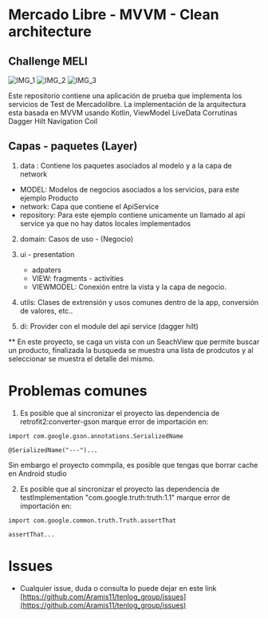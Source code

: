 # Mercado Libre - MVVM - Clean architecture
## Challenge MELI



![IMG_1](https://user-images.githubusercontent.com/39841298/124518598-73b09d80-ddac-11eb-87b7-78b685c0916e.jpeg)
![IMG_2](https://user-images.githubusercontent.com/39841298/124518670-a5c1ff80-ddac-11eb-8daa-9c66f9494f4e.jpeg)
![IMG_3](https://user-images.githubusercontent.com/39841298/124518681-ace90d80-ddac-11eb-8705-56d9e73613ea.jpeg)


Este repositorio contiene una aplicación de prueba que implementa los servicios de Test de Mercadolibre. La implementación de la arquitectura esta basada en MVVM usando Kotlin,  ViewModel
LiveData
Corrutinas
Dagger Hilt
Navigation
Coil


## Capas - paquetes (Layer)

1. data : Contiene los paquetes asociados al modelo y a la capa de network
  - MODEL: Modelos de negocios asociados a los servicios, para este ejemplo Producto
  - network: Capa que contiene el ApiService
  - repository: Para este ejemplo contiene unicamente un llamado al api service ya que no hay datos locales implementados


2. domain: Casos de uso - (Negocio)

3. ui - presentation 
    - adpaters
    - VIEW: fragments - activities
    - VIEWMODEL: Conexión entre la vista y la capa de negocio.

4. utils: Clases de extrensión y usos comunes dentro de la app, conversión de valores, etc..

5. di: Provider con el module del api service (dagger hilt)
    

** En este proyecto, se caga un vista con un SeachView que permite buscar un producto, finalizada la busqueda se muestra una lista de prodcutos y al seleccionar se muestra el detalle del mismo. 

# Problemas comunes

1. Es posible que al sincronizar el proyecto las dependencia de retrofit2:converter-gson marque error de importación en:

```
import com.google.gson.annotations.SerializedName

@SerializedName("---")...

```

Sin embargo el proyecto commpila, es posible que tengas que borrar cache en Android studio


2. Es posible que al sincronizar el proyecto las dependencia de  testImplementation "com.google.truth:truth:1.1" marque error de importación en:


```
import com.google.common.truth.Truth.assertThat

assertThat...

```

# Issues

- Cualquier issue, duda o consulta lo puede dejar en este link [https://github.com/Aramis11/tenlog_group/issues](https://github.com/Aramis11/tenlog_group/issues) 
